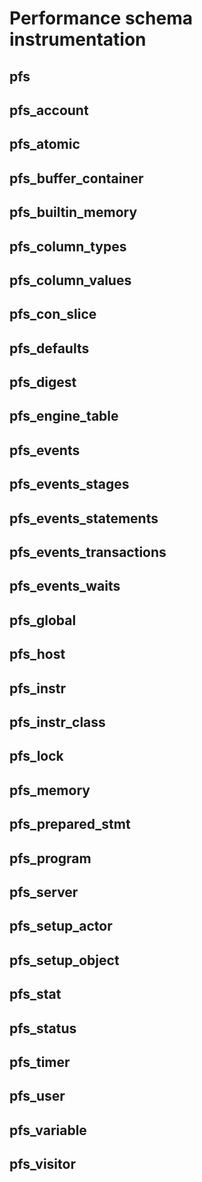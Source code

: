 # Performance schema instrumentation


## pfs
## pfs_account
## pfs_atomic
## pfs_buffer_container
## pfs_builtin_memory
## pfs_column_types
## pfs_column_values
## pfs_con_slice
## pfs_defaults
## pfs_digest
## pfs_engine_table
## pfs_events
## pfs_events_stages
## pfs_events_statements
## pfs_events_transactions
## pfs_events_waits
## pfs_global
## pfs_host
## pfs_instr
## pfs_instr_class
## pfs_lock
## pfs_memory
## pfs_prepared_stmt
## pfs_program
## pfs_server
## pfs_setup_actor
## pfs_setup_object
## pfs_stat
## pfs_status
## pfs_timer
## pfs_user
## pfs_variable
## pfs_visitor
